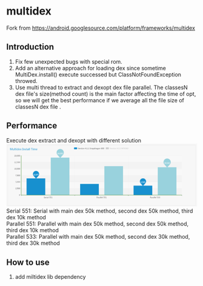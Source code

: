# multidex
Fork from https://android.googlesource.com/platform/frameworks/multidex

## Introduction
1. Fix few unexpected bugs with special rom.  
2. Add an alternative approach for loading dex since sometime MultiDex.install() execute successed but ClassNotFoundException throwed.
3. Use multi thread to extract and dexopt dex file parallel. The classesN dex file's size(method count) is the main factor affecting the time of opt, so we will get the best performance if we average all the file size of classesN dex file .

## Performance  
 Execute dex extract and dexopt with different solution
 ![image](https://github.com/cantalou/multidex/blob/master/app/PerformanceImproveInfo.png)
 Serial   551: Serial with main dex 50k method, second dex 50k method, third dex 10k method  
 Parallel 551: Parallel with main dex 50k method, second dex 50k method, third dex 10k method  
 Parallel 533: Parallel with main dex 50k method, second dex 30k method, third dex 30k method  

## How to use
1. add miltidex lib dependency
   ```

   ```

